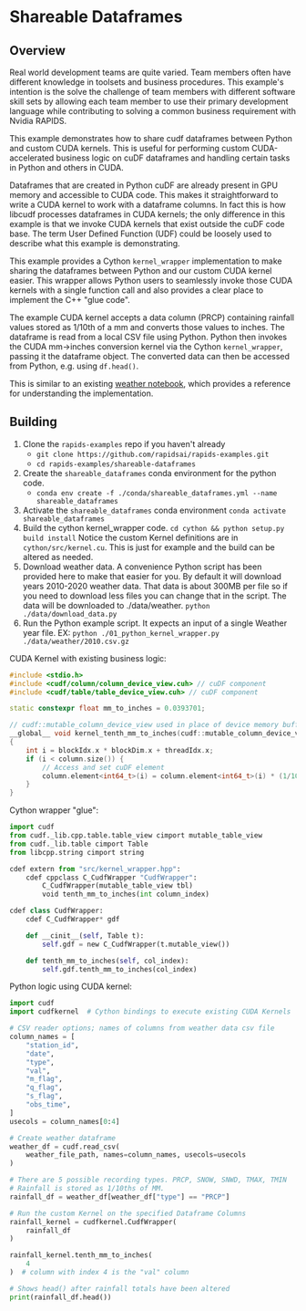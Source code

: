 # Shareable Dataframes
## Overview
Real world development teams are quite varied. Team members often have different knowledge in toolsets and business procedures. This example's intention is the solve the challenge of team members with different software skill sets by allowing each team member to use their primary development language while contributing to solving a common business requirement with Nvidia RAPIDS.

This example demonstrates how to share cudf dataframes between Python and custom CUDA kernels. This is useful for performing custom CUDA-accelerated business logic on cuDF dataframes and handling certain tasks in Python and others in CUDA.

Dataframes that are created in Python cuDF are already present in GPU memory and accessible to CUDA code. This makes it straightforward to write a CUDA kernel to work with a dataframe columns. In fact this is how libcudf processes dataframes in CUDA kernels; the only difference in this example is that we invoke CUDA kernels that exist outside the cuDF code base. The term User Defined Function (UDF) could be loosely used to describe what this example is demonstrating.

This example provides a Cython `kernel_wrapper` implementation to make sharing the dataframes between Python and our custom CUDA kernel easier. This wrapper allows Python users to seamlessly invoke those CUDA kernels with a single function call and also provides a clear place to implement the C++ "glue code".

The example CUDA kernel accepts a data column (PRCP) containing rainfall values stored as 1/10th of a mm and converts those values to inches. The dataframe is read from a local CSV file using Python. Python then invokes the CUDA mm->inches conversion kernel via the Cython `kernel_wrapper`, passing it the dataframe object. The converted data can then be accessed from Python, e.g. using `df.head()`.

This is similar to an existing [weather notebook](https://github.com/rapidsai/notebooks-contrib/blob/branch-0.19/intermediate_notebooks/examples/weather.ipynb), which provides a reference for understanding the implementation. 

## Building

1. Clone the `rapids-examples` repo if you haven't already 
    - ```git clone https://github.com/rapidsai/rapids-examples.git```
    - ```cd rapids-examples/shareable-dataframes```
2. Create the `shareable_dataframes` conda environment for the python code. 
    - ```conda env create -f ./conda/shareable_dataframes.yml --name shareable_dataframes```
3. Activate the `shareable_dataframes` conda environment ```conda activate shareable_dataframes```
3. Build the cython kernel_wrapper code. ```cd cython && python setup.py build install``` Notice the custom Kernel definitions are in `cython/src/kernel.cu`. This is just for example and the build can be altered as needed.
4. Download weather data. A convenience Python script has been provided here to make that easier for you. By default it will download years 2010-2020 weather data. That data is about 300MB per file so if you need to download less files you can change that in the script. The data will be downloaded to ./data/weather. ```python ./data/download_data.py```
5. Run the Python example script. It expects an input of a single Weather year file. EX: ```python ./01_python_kernel_wrapper.py ./data/weather/2010.csv.gz```

CUDA Kernel with existing business logic:
``` cpp
#include <stdio.h>
#include <cudf/column/column_device_view.cuh> // cuDF component
#include <cudf/table/table_device_view.cuh> // cuDF component

static constexpr float mm_to_inches = 0.0393701;

// cudf::mutable_column_device_view used in place of device memory buffer
__global__ void kernel_tenth_mm_to_inches(cudf::mutable_column_device_view column)
{
    int i = blockIdx.x * blockDim.x + threadIdx.x;
    if (i < column.size()) {
        // Access and set cuDF element
        column.element<int64_t>(i) = column.element<int64_t>(i) * (1/10) * mm_to_inches;
    }
}
```

Cython wrapper "glue":
```python
import cudf
from cudf._lib.cpp.table.table_view cimport mutable_table_view
from cudf._lib.table cimport Table
from libcpp.string cimport string

cdef extern from "src/kernel_wrapper.hpp":
    cdef cppclass C_CudfWrapper "CudfWrapper":
        C_CudfWrapper(mutable_table_view tbl)
        void tenth_mm_to_inches(int column_index)

cdef class CudfWrapper:
    cdef C_CudfWrapper* gdf

    def __cinit__(self, Table t):
        self.gdf = new C_CudfWrapper(t.mutable_view())

    def tenth_mm_to_inches(self, col_index):
        self.gdf.tenth_mm_to_inches(col_index)
```

Python logic using CUDA kernel:
``` python
import cudf
import cudfkernel  # Cython bindings to execute existing CUDA Kernels

# CSV reader options; names of columns from weather data csv file
column_names = [
    "station_id",
    "date",
    "type",
    "val",
    "m_flag",
    "q_flag",
    "s_flag",
    "obs_time",
]
usecols = column_names[0:4]

# Create weather dataframe
weather_df = cudf.read_csv(
    weather_file_path, names=column_names, usecols=usecols
)

# There are 5 possible recording types. PRCP, SNOW, SNWD, TMAX, TMIN
# Rainfall is stored as 1/10ths of MM.
rainfall_df = weather_df[weather_df["type"] == "PRCP"]

# Run the custom Kernel on the specified Dataframe Columns
rainfall_kernel = cudfkernel.CudfWrapper(
    rainfall_df
)  

rainfall_kernel.tenth_mm_to_inches(
    4
)  # column with index 4 is the "val" column

# Shows head() after rainfall totals have been altered
print(rainfall_df.head())

```